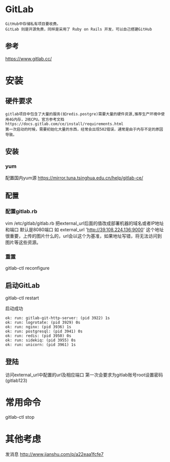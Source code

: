 
# GitLab 

    GitHub中存储私有项目要收费。
    GitLab 则是开源免费，同样是采用了 Ruby on Rails 开发，可以自己搭建GitHub

## 参考

https://www.gitlab.cc/

# 安装

## 硬件要求
	gitlab项目中包含了大量的服务(如redis.postgre)需要大量的硬件资源,推荐生产环境中使用4G内存，2核CPU。官方参考文档https://docs.gitlab.com/ce/install/requirements.html
	第一次启动的时候，需要初始化大量的东西，经常会出现502错误，通常是由于内存不足的原因导致。

## 安装

### yum

配置国内yum源
https://mirror.tuna.tsinghua.edu.cn/help/gitlab-ce/


## 配置

### 配置gitlab.rb

vim  /etc/gitlab/gitlab.rb
把external_url后面的值改成部署机器的域名或者IP地址和端口
默认是8080端口
如 external_url 'http://39.108.224.136:9000'
这个地址很重要，上传的图片什么的，url会以这个为基准，如果地址写错，将无法访问到图片等这些资源。

### 重置

gitlab-ctl reconfigure


## 启动GitLab

gitlab-ctl restart

启动成功
```
ok: run: gitlab-git-http-server: (pid 3922) 1s
ok: run: logrotate: (pid 3929) 0s
ok: run: nginx: (pid 3936) 1s
ok: run: postgresql: (pid 3941) 0s
ok: run: redis: (pid 3950) 0s
ok: run: sidekiq: (pid 3955) 0s
ok: run: unicorn: (pid 3961) 1s
```


## 登陆
访问external_url中配置的url及相应端口
第一次会要求为gitlab账号root设置密码(gitlab123)


# 常用命令

gitlab-ctl stop



# 其他考虑

发消息
http://www.jianshu.com/p/a22eaa1fcfe7
